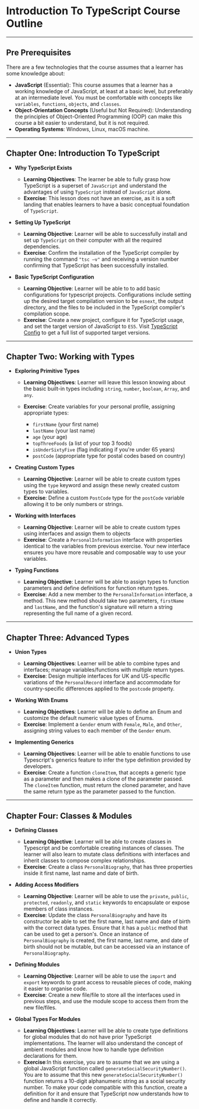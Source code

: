 # Introduction To TypeScript Course Outline

---

## Pre Prerequisites

There are a few technologies that the course assumes that a learner has some knowledge about:

- **JavaScript** (Essential): This course assumes that a learner has a working knowledge of JavaScript, at least at a basic level, but preferably at an intermediate level. You must be comfortable with concepts like `variables`, `functions`, `objects`, and `classes`.
- **Object-Orientation Concepts** (Useful but Not Required): Understanding the principles of Object-Oriented Programming (OOP) can make this course a bit easier to understand, but it is not required.
- **Operating Systems**: Windows, Linux, macOS machine.

---

## Chapter One: Introduction To TypeScript

- **Why TypeScript Exists**

  - **Learning Objectives**: The learner be able to fully grasp how TypeScript is a superset of `JavaScript` and understand the advantages of using `TypeScript` instead of `JavaScript` alone.
  - **Exercise**: This lesson does not have an exercise, as it is a soft landing that enables learners to have a basic conceptual foundation of `TypeScript`.

- **Setting Up TypeScript**

  - **Learning Objective**: Learner will be able to successfully install and set up `TypeScript` on their computer with all the required dependencies.
  - **Exercise**: Confirm the installation of the TypeScript compiler by running the command `"tsc —v"` and receiving a version number confirming that TypeScript has been successfully installed.

- **Basic TypeScript Configuration**

  - **Learning Objective**: Learner will be able to to add basic configurations for typescript projects. Configurations include setting up the desired target compilation version to be `esnext`, the output directory, and the files to be included in the TypeScript compiler's compilation scope.
  - **Exercise**: Create a new project, configure it for TypeScript usage, and set the target version of JavaScript to `ES5`. Visit [TypeScript Config](https://www.typescriptlang.org/tsconfig/) to get a full list of supported target versions.

---

## Chapter Two: Working with Types

- **Exploring Primitive Types**

  - **Learning Objectives**: Learner will leave this lesson knowing about the basic built-in types including `string`, `number`, `boolean`, `Array`, and `any`.
  - **Exercise**: Create variables for your personal profile, assigning appropriate types:

    - `firstName` (your first name)
    - `lastName` (your last name)
    - `age` (your age)
    - `topThreeFoods` (a list of your top 3 foods)
    - `isUnderSixtyFive` (flag indicating if you're under 65 years)
    - `postCode` (appropriate type for postal codes based on country)

- **Creating Custom Types**

  - **Learning Objective**: Learner will be able to create custom types using the `type` keyword and assign these newly created custom types to variables.
  - **Exercise**: Define a custom `PostCode` type for the `postCode` variable allowing it to be only numbers or strings.

- **Working with Interfaces**

  - **Learning Objective**: Learner will be able to create custom types using interfaces and assign them to objects
  - **Exercise**: Create a `PersonalInformation` interface with properties identical to the variables from previous exercise. Your new interface ensures you have more reusable and composable way to use your variables.

- **Typing Functions**

  - **Learning Objective**: Learner will be able  to assign types to function parameters and define definitions for function return types.
  - **Exercise**: Add a new member to the `PersonalInformation` interface, a method. This new method should take two parameters, `firstName` and `lastName`, and the function's signature will return a string representing the full name of a given record.

---

## Chapter Three: Advanced Types

- **Union Types**

  - **Learning Objectives**: Learner will be able to combine types and interfaces; manage variables/functions with multiple return types.
  - **Exercise**: Design multiple interfaces for UK and US-specific variations of the `PersonalRecord` interface and accommodate for country-specific differences applied to the `postcode` property.

- **Working With Enums**

  - **Learning Objectives**: Learner will be able  to define an Enum and customize the default numeric value types of Enums.
  - **Exercise**: Implement a `Gender` enum with `Female`, `Male`, and `Other`, assigning string values to each member of the `Gender` enum.

- **Implementing Generics**

  - **Learning Objectives**: Learner will be able to enable functions to use Typescript's generics feature to infer the type definition provided by developers.
  - **Exercise**: Create a function `cloneItem`, that accepts a generic type as a parameter and then makes a clone of the parameter passed. The `cloneItem` function, must return the cloned parameter, and have the same return type as the parameter passed to the function.

---

## Chapter Four: Classes & Modules

- **Defining Classes**

  - **Learning Objective**: Learner will be able to create classes in Typescript and be comfortable creating instances of classes. The learner will also learn to mutate class definitions with interfaces and inherit classes to compose complex relationships.
  - **Exercise**: Create a class `PersonalBiography`, that has three properties inside it first name, last name and date of birth.

- **Adding Access Modifiers**

  - **Learning Objective**: Learner will be able to use the `private`, `public`, `protected`, `readonly`, and `static` keywords to encapsulate or expose members of class instances.
  - **Exercise**: Update the class `PersonalBiography` and have its constructor be able to set the first name, last name and date of birth with the correct data types. Ensure that it has a `public` method that can be used to get a person's. Once an instance of `PersonalBiography` is created, the first name, last name, and date of birth should not be mutable, but can be accessed via an instance of `PersonalBiography`.

- **Defining Modules**

  - **Learning Objective**: Learner will be able to use the `import` and `export` keywords to grant access to reusable pieces of code, making it easier to organise code.
  - **Exercise**: Create a new file/file to store all the interfaces used in previous steps, and use the module scope to access them from the new file/files.

- **Global Types For Modules**

  - **Learning Objectives**: Learner will be able to create type definitions for global modules that do not have prior TypeScript implementations. The learner will also understand the concept of ambient modules and know how to handle type definition declarations for them.
  - **Exercise**:In this exercise, you are to assume that we are using a global JavaScript function called `generateSocialSecurityNumber()`. You are to assume that this new `generateSocialSecurityNumber()` function returns a 10-digit alphanumeric string as a social security number. To make your code compatible with this function, create a definition for it and ensure that TypeScript now understands how to define and handle it correctly. 
